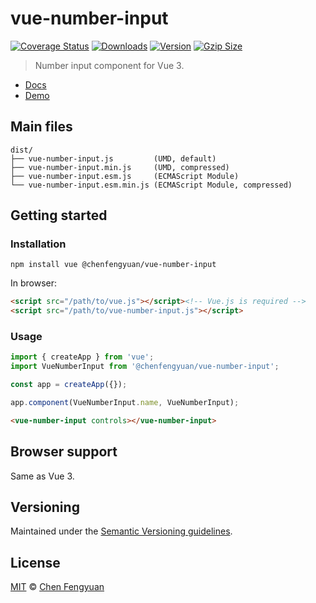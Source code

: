 # vue-number-input

[![Coverage Status](https://img.shields.io/codecov/c/github/fengyuanchen/vue-number-input.svg)](https://codecov.io/gh/fengyuanchen/vue-number-input) [![Downloads](https://img.shields.io/npm/dm/@chenfengyuan/vue-number-input.svg)](https://www.npmjs.com/package/@chenfengyuan/vue-number-input) [![Version](https://img.shields.io/npm/v/@chenfengyuan/vue-number-input.svg)](https://www.npmjs.com/package/@chenfengyuan/vue-number-input) [![Gzip Size](https://img.shields.io/bundlephobia/minzip/@chenfengyuan/vue-number-input.svg)](https://unpkg.com/@chenfengyuan/vue-number-input/dist/vue-number-input.js)

> Number input component for Vue 3.

- [Docs](src/README.md)
- [Demo](https://fengyuanchen.github.io/vue-number-input)

## Main files

```text
dist/
├── vue-number-input.js         (UMD, default)
├── vue-number-input.min.js     (UMD, compressed)
├── vue-number-input.esm.js     (ECMAScript Module)
└── vue-number-input.esm.min.js (ECMAScript Module, compressed)
```

## Getting started

### Installation

```shell
npm install vue @chenfengyuan/vue-number-input
```

In browser:

```html
<script src="/path/to/vue.js"></script><!-- Vue.js is required -->
<script src="/path/to/vue-number-input.js"></script>
```

### Usage

```js
import { createApp } from 'vue';
import VueNumberInput from '@chenfengyuan/vue-number-input';

const app = createApp({});

app.component(VueNumberInput.name, VueNumberInput);
```

```html
<vue-number-input controls></vue-number-input>
```

## Browser support

Same as Vue 3.

## Versioning

Maintained under the [Semantic Versioning guidelines](https://semver.org/).

## License

[MIT](https://opensource.org/licenses/MIT) © [Chen Fengyuan](https://chenfengyuan.com/)
